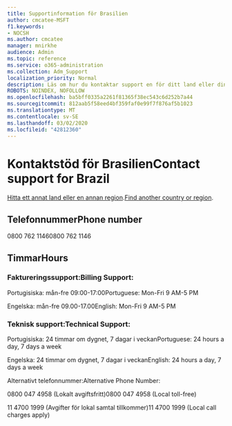 ```yaml
---
title: Supportinformation för Brasilien
author: cmcatee-MSFT
f1.keywords:
- NOCSH
ms.author: cmcatee
manager: mnirkhe
audience: Admin
ms.topic: reference
ms.service: o365-administration
ms.collection: Adm_Support
localization_priority: Normal
description: Läs om hur du kontaktar support en för ditt land eller din region.
ROBOTS: NOINDEX, NOFOLLOW
ms.openlocfilehash: ba5bff0335a2261f81365f38ec543c6d252b7a44
ms.sourcegitcommit: 812aab5f58eed4bf359faf0e99f7f876af5b1023
ms.translationtype: MT
ms.contentlocale: sv-SE
ms.lasthandoff: 03/02/2020
ms.locfileid: "42812360"
---
```

# <a name="contact-support-for-brazil"></a><span data-ttu-id="263ec-103">Kontaktstöd för Brasilien</span><span class="sxs-lookup"><span data-stu-id="263ec-103">Contact support for Brazil</span></span>

<span data-ttu-id="263ec-104">[Hitta ett annat land eller en annan region](../contact-support-for-business-products.md).</span><span class="sxs-lookup"><span data-stu-id="263ec-104">[Find another country or region](../contact-support-for-business-products.md).</span></span>

## <a name="phone-number"></a><span data-ttu-id="263ec-105">Telefonnummer</span><span class="sxs-lookup"><span data-stu-id="263ec-105">Phone number</span></span>
<span data-ttu-id="263ec-106">0800 762 1146</span><span class="sxs-lookup"><span data-stu-id="263ec-106">0800 762 1146</span></span>

## <a name="hours"></a><span data-ttu-id="263ec-107">Timmar</span><span class="sxs-lookup"><span data-stu-id="263ec-107">Hours</span></span>
### <a name="billing-support"></a><span data-ttu-id="263ec-108">Faktureringssupport:</span><span class="sxs-lookup"><span data-stu-id="263ec-108">Billing Support:</span></span>

<span data-ttu-id="263ec-109">Portugisiska: mån-fre 09:00-17:00</span><span class="sxs-lookup"><span data-stu-id="263ec-109">Portuguese: Mon-Fri 9 AM-5 PM</span></span>

<span data-ttu-id="263ec-110">Engelska: mån-fre 09.00-17.00</span><span class="sxs-lookup"><span data-stu-id="263ec-110">English: Mon-Fri 9 AM-5 PM</span></span>

### <a name="technical-support"></a><span data-ttu-id="263ec-111">Teknisk support:</span><span class="sxs-lookup"><span data-stu-id="263ec-111">Technical Support:</span></span>

<span data-ttu-id="263ec-112">Portugisiska: 24 timmar om dygnet, 7 dagar i veckan</span><span class="sxs-lookup"><span data-stu-id="263ec-112">Portuguese: 24 hours a day, 7 days a week</span></span>

<span data-ttu-id="263ec-113">Engelska: 24 timmar om dygnet, 7 dagar i veckan</span><span class="sxs-lookup"><span data-stu-id="263ec-113">English: 24 hours a day, 7 days a week</span></span>

<span data-ttu-id="263ec-114">Alternativt telefonnummer:</span><span class="sxs-lookup"><span data-stu-id="263ec-114">Alternative Phone Number:</span></span>

<span data-ttu-id="263ec-115">0800 047 4958 (Lokalt avgiftsfritt)</span><span class="sxs-lookup"><span data-stu-id="263ec-115">0800 047 4958 (Local toll-free)</span></span>

<span data-ttu-id="263ec-116">11 4700 1999 (Avgifter för lokal samtal tillkommer)</span><span class="sxs-lookup"><span data-stu-id="263ec-116">11 4700 1999 (Local call charges apply)</span></span>
